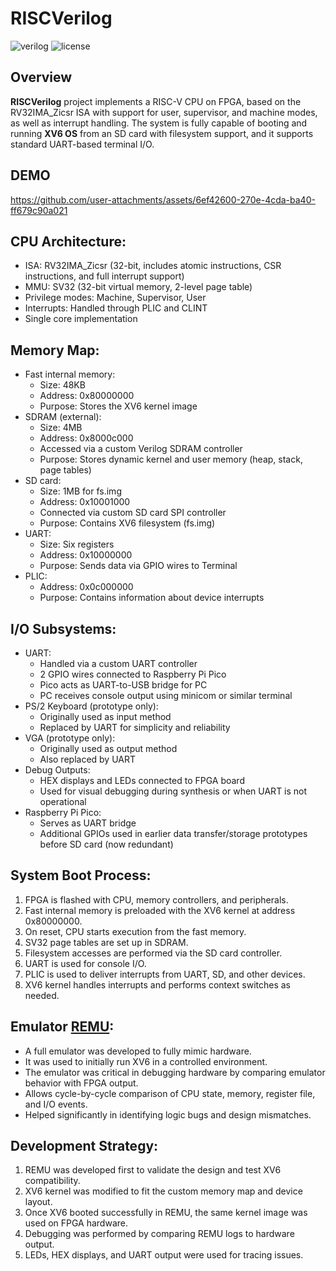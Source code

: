 # RISCVerilog

![verilog](https://img.shields.io/badge/Verilog-RISC--V-blue.svg)
![license](https://img.shields.io/github/license/tomicmilos57/RISCVerilog)

## Overview

**RISCVerilog** project implements a RISC-V CPU on FPGA, based on the RV32IMA_Zicsr ISA with support for user, supervisor, and machine modes, as well as interrupt handling.
The system is fully capable of booting and running **XV6 OS** from an SD card with filesystem support, and it supports standard UART-based terminal I/O.

## DEMO






https://github.com/user-attachments/assets/6ef42600-270e-4cda-ba40-ff679c90a021






CPU Architecture:
-----------------
- ISA: RV32IMA_Zicsr (32-bit, includes atomic instructions, CSR instructions, and full interrupt support)
- MMU: SV32 (32-bit virtual memory, 2-level page table)
- Privilege modes: Machine, Supervisor, User
- Interrupts: Handled through PLIC and CLINT
- Single core implementation

Memory Map:
-----------
- Fast internal memory:
  - Size: 48KB
  - Address: 0x80000000
  - Purpose: Stores the XV6 kernel image
- SDRAM (external):
  - Size: 4MB
  - Address: 0x8000c000
  - Accessed via a custom Verilog SDRAM controller
  - Purpose: Stores dynamic kernel and user memory (heap, stack, page tables)
- SD card:
  - Size: 1MB for fs.img
  - Address: 0x10001000
  - Connected via custom SD card SPI controller
  - Purpose: Contains XV6 filesystem (fs.img)
- UART:
  - Size: Six registers
  - Address: 0x10000000
  - Purpose: Sends data via GPIO wires to Terminal
- PLIC:
  - Address: 0x0c000000
  - Purpose: Contains information about device interrupts

I/O Subsystems:
---------------
- UART:
  - Handled via a custom UART controller
  - 2 GPIO wires connected to Raspberry Pi Pico
  - Pico acts as UART-to-USB bridge for PC
  - PC receives console output using minicom or similar terminal
- PS/2 Keyboard (prototype only):
  - Originally used as input method
  - Replaced by UART for simplicity and reliability
- VGA (prototype only):
  - Originally used as output method
  - Also replaced by UART
- Debug Outputs:
  - HEX displays and LEDs connected to FPGA board
  - Used for visual debugging during synthesis or when UART is not operational
- Raspberry Pi Pico:
  - Serves as UART bridge
  - Additional GPIOs used in earlier data transfer/storage prototypes before SD card (now redundant)

System Boot Process:
--------------------
1. FPGA is flashed with CPU, memory controllers, and peripherals.
2. Fast internal memory is preloaded with the XV6 kernel at address 0x80000000.
3. On reset, CPU starts execution from the fast memory.
4. SV32 page tables are set up in SDRAM.
5. Filesystem accesses are performed via the SD card controller.
6. UART is used for console I/O.
7. PLIC is used to deliver interrupts from UART, SD, and other devices.
8. XV6 kernel handles interrupts and performs context switches as needed.

Emulator [REMU](https://github.com/tomicmilos57/remu):
----------------
- A full emulator was developed to fully mimic hardware.
- It was used to initially run XV6 in a controlled environment.
- The emulator was critical in debugging hardware by comparing emulator behavior with FPGA output.
- Allows cycle-by-cycle comparison of CPU state, memory, register file, and I/O events.
- Helped significantly in identifying logic bugs and design mismatches.

Development Strategy:
---------------------
1. REMU was developed first to validate the design and test XV6 compatibility.
2. XV6 kernel was modified to fit the custom memory map and device layout.
3. Once XV6 booted successfully in REMU, the same kernel image was used on FPGA hardware.
4. Debugging was performed by comparing REMU logs to hardware output.
5. LEDs, HEX displays, and UART output were used for tracing issues.
